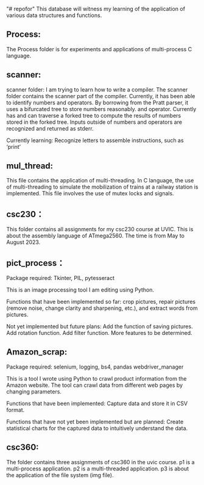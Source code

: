 "# repofor" 
This database will witness my learning of the application of various data structures and functions.

## Process:

The Process folder is for experiments and applications of multi-process C language.

## scanner:

scanner folder: I am trying to learn how to write a compiler. The scanner folder contains the scanner part of the compiler. Currently, it has been able to identify numbers and operators. By borrowing from the Pratt parser, it uses a bifurcated tree to store numbers reasonably. and operator. Currently has and can traverse a forked tree to compute the results of numbers stored in the forked tree. Inputs outside of numbers and operators are recognized and returned as stderr.

Currently learning: Recognize letters to assemble instructions, such as ‘print’

## mul_thread:

This file contains the application of multi-threading. In C language, the use of multi-threading to simulate the mobilization of trains at a railway station is implemented. This file involves the use of mutex locks and signals.

## csc230：
This folder contains all assignments for my csc230 course at UVIC. This is about the assembly language of ATmega2560. The time is from May to August 2023.

## pict_process：
Package required: Tkinter, PIL, pytesseract

This is an image processing tool I am editing using Python.

Functions that have been implemented so far: crop pictures, repair pictures (remove noise, change clarity and sharpening, etc.), and extract words from pictures. 

Not yet implemented but future plans: Add the function of saving pictures. Add rotation function. Add filter function. More features to be determined.

## Amazon_scrap:
Package required: selenium, logging, bs4, pandas webdriver_manager

This is a tool I wrote using Python to crawl product information from the Amazon website. The tool can crawl data from different web pages by changing parameters.

Functions that have been implemented: Capture data and store it in CSV format.

Functions that have not yet been implemented but are planned: Create statistical charts for the captured data to intuitively understand the data.

## csc360:
The folder contains three assignments of csc360 in the uvic course. p1 is a multi-process application. p2 is a multi-threaded application. p3 is about the application of the file system (img file).


